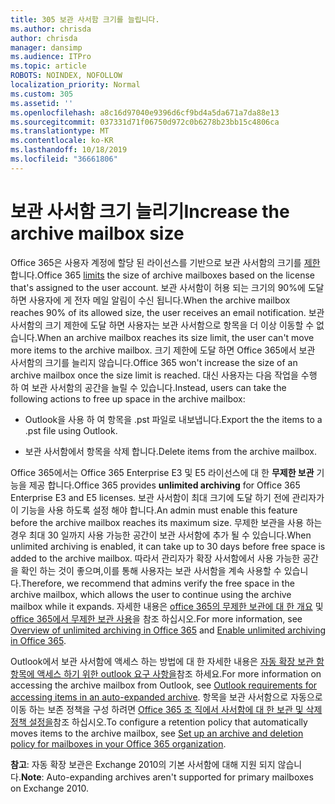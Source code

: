 ```yaml
---
title: 305 보관 사서함 크기를 늘립니다.
ms.author: chrisda
author: chrisda
manager: dansimp
ms.audience: ITPro
ms.topic: article
ROBOTS: NOINDEX, NOFOLLOW
localization_priority: Normal
ms.custom: 305
ms.assetid: ''
ms.openlocfilehash: a8c16d97040e9396d6cf9bd4a5da671a7da88e13
ms.sourcegitcommit: 037331d71f06750d972c0b6278b23bb15c4806ca
ms.translationtype: MT
ms.contentlocale: ko-KR
ms.lasthandoff: 10/18/2019
ms.locfileid: "36661806"
---
```

# <a name="increase-the-archive-mailbox-size"></a><span data-ttu-id="ec861-102">보관 사서함 크기 늘리기</span><span class="sxs-lookup"><span data-stu-id="ec861-102">Increase the archive mailbox size</span></span>

<span data-ttu-id="ec861-103">Office 365은 사용자 계정에 할당 된 라이선스를 기반으로 보관 사서함의 크기를 [제한](https://docs.microsoft.com/office365/servicedescriptions/exchange-online-service-description/exchange-online-limits#mailbox-storage-limits) 합니다.</span><span class="sxs-lookup"><span data-stu-id="ec861-103">Office 365 [limits](https://docs.microsoft.com/office365/servicedescriptions/exchange-online-service-description/exchange-online-limits#mailbox-storage-limits) the size of archive mailboxes based on the license that's assigned to the user account.</span></span> <span data-ttu-id="ec861-104">보관 사서함이 허용 되는 크기의 90%에 도달 하면 사용자에 게 전자 메일 알림이 수신 됩니다.</span><span class="sxs-lookup"><span data-stu-id="ec861-104">When the archive mailbox reaches 90% of its allowed size, the user receives an email notification.</span></span> <span data-ttu-id="ec861-105">보관 사서함의 크기 제한에 도달 하면 사용자는 보관 사서함으로 항목을 더 이상 이동할 수 없습니다.</span><span class="sxs-lookup"><span data-stu-id="ec861-105">When an archive mailbox reaches its size limit, the user can't move more items to the archive mailbox.</span></span> <span data-ttu-id="ec861-106">크기 제한에 도달 하면 Office 365에서 보관 사서함의 크기를 늘리지 않습니다.</span><span class="sxs-lookup"><span data-stu-id="ec861-106">Office 365 won't increase the size of an archive mailbox once the size limit is reached.</span></span> <span data-ttu-id="ec861-107">대신 사용자는 다음 작업을 수행 하 여 보관 사서함의 공간을 늘릴 수 있습니다.</span><span class="sxs-lookup"><span data-stu-id="ec861-107">Instead, users can take the following actions to free up space in the archive mailbox:</span></span>

- <span data-ttu-id="ec861-108">Outlook을 사용 하 여 항목을 .pst 파일로 내보냅니다.</span><span class="sxs-lookup"><span data-stu-id="ec861-108">Export the the items to a .pst file using Outlook.</span></span>

- <span data-ttu-id="ec861-109">보관 사서함에서 항목을 삭제 합니다.</span><span class="sxs-lookup"><span data-stu-id="ec861-109">Delete items from the archive mailbox.</span></span>

<span data-ttu-id="ec861-110">Office 365에서는 Office 365 Enterprise E3 및 E5 라이선스에 대 한 **무제한 보관** 기능을 제공 합니다.</span><span class="sxs-lookup"><span data-stu-id="ec861-110">Office 365 provides **unlimited archiving** for Office 365 Enterprise E3 and E5 licenses.</span></span> <span data-ttu-id="ec861-111">보관 사서함이 최대 크기에 도달 하기 전에 관리자가이 기능을 사용 하도록 설정 해야 합니다.</span><span class="sxs-lookup"><span data-stu-id="ec861-111">An admin must enable this feature before the archive mailbox reaches its maximum size.</span></span> <span data-ttu-id="ec861-112">무제한 보관을 사용 하는 경우 최대 30 일까지 사용 가능한 공간이 보관 사서함에 추가 될 수 있습니다.</span><span class="sxs-lookup"><span data-stu-id="ec861-112">When unlimited archiving is enabled, it can take up to 30 days before free space is added to the archive mailbox.</span></span> <span data-ttu-id="ec861-113">따라서 관리자가 확장 사서함에서 사용 가능한 공간을 확인 하는 것이 좋으며,이를 통해 사용자는 보관 사서함을 계속 사용할 수 있습니다.</span><span class="sxs-lookup"><span data-stu-id="ec861-113">Therefore, we recommend that admins verify the free space in the archive mailbox, which allows the user to continue using the archive mailbox while it expands.</span></span> <span data-ttu-id="ec861-114">자세한 내용은 [office 365의 무제한 보관에 대 한 개요](https://docs.microsoft.com/office365/securitycompliance/unlimited-archiving) 및 [office 365에서 무제한 보관 사용](https://docs.microsoft.com/office365/securitycompliance/enable-unlimited-archiving)을 참조 하십시오.</span><span class="sxs-lookup"><span data-stu-id="ec861-114">For more information, see [Overview of unlimited archiving in Office 365](https://docs.microsoft.com/office365/securitycompliance/unlimited-archiving) and [Enable unlimited archiving in Office 365](https://docs.microsoft.com/office365/securitycompliance/enable-unlimited-archiving).</span></span>

<span data-ttu-id="ec861-115">Outlook에서 보관 사서함에 액세스 하는 방법에 대 한 자세한 내용은 [자동 확장 보관 함 항목에 액세스 하기 위한 outlook 요구 사항을](https://docs.microsoft.com/office365/securitycompliance/unlimited-archiving#outlook-requirements-for-accessing-items-in-an-auto-expanded-archive)참조 하세요.</span><span class="sxs-lookup"><span data-stu-id="ec861-115">For more information on accessing the archive mailbox from Outlook, see [Outlook requirements for accessing items in an auto-expanded archive](https://docs.microsoft.com/office365/securitycompliance/unlimited-archiving#outlook-requirements-for-accessing-items-in-an-auto-expanded-archive).</span></span> <span data-ttu-id="ec861-116">항목을 보관 사서함으로 자동으로 이동 하는 보존 정책을 구성 하려면 [Office 365 조 직에서 사서함에 대 한 보관 및 삭제 정책 설정을](https://docs.microsoft.com/office365/securitycompliance/set-up-an-archive-and-deletion-policy-for-mailboxes)참조 하십시오.</span><span class="sxs-lookup"><span data-stu-id="ec861-116">To configure a retention policy that automatically moves items to the archive mailbox, see [Set up an archive and deletion policy for mailboxes in your Office 365 organization](https://docs.microsoft.com/office365/securitycompliance/set-up-an-archive-and-deletion-policy-for-mailboxes).</span></span>

<span data-ttu-id="ec861-117">**참고**: 자동 확장 보관은 Exchange 2010의 기본 사서함에 대해 지원 되지 않습니다.</span><span class="sxs-lookup"><span data-stu-id="ec861-117">**Note**: Auto-expanding archives aren't supported for primary mailboxes on Exchange 2010.</span></span>

